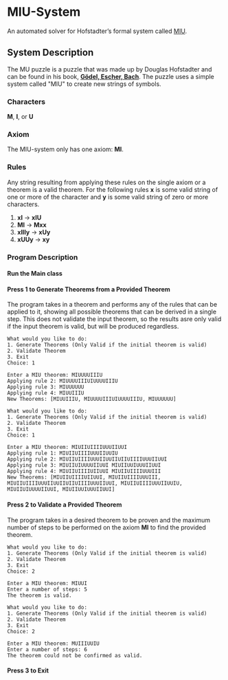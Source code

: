 # MIU-System
An automated solver for Hofstadter’s formal system called [MIU](https://en.wikipedia.org/wiki/MU_puzzle).

## System Description
The MU puzzle is a puzzle that was made up by Douglas Hofstadter and can be found in his book, [**Gödel, Escher, Bach**](https://en.wikipedia.org/wiki/G%C3%B6del,_Escher,_Bache). The puzzle uses a simple system called "MIU" to create new strings of symbols. 

### Characters
**M**, **I**, or **U**

### Axiom
The MIU-system only has one axiom: **MI**.

### Rules
Any string resulting from applying these rules on the single axiom or a theorem is a valid theorem. For the following rules **x** is some valid string of one or more of the character and **y** is some valid string of zero or more characters.
1. **xI** → **xIU**
2. **MI** → **Mxx**
3. **xIIIy** → **xUy**
4. **xUUy** → **xy**

### Program Description
#### Run the **Main** class
#### Press **1** to Generate Theorems from a Provided Theorem
The program takes in a theorem and performs any of the rules that can be applied to it, showing all possible theorems that can be derived in a single step. This does not validate the input theorem, so the results asre only valid if the input theorem is valid, but will be produced regardless.
```
What would you like to do:
1. Generate Theorems (Only Valid if the initial theorem is valid)
2. Validate Theorem
3. Exit
Choice: 1

Enter a MIU theorem: MIUUUUIIIU
Applying rule 2: MIUUUUIIIUIUUUUIIIU
Applying rule 3: MIUUUUUU 
Applying rule 4: MIUUIIIU 
New Theorems: [MIUUIIIU, MIUUUUIIIUIUUUUIIIU, MIUUUUUU]
```
```
What would you like to do:
1. Generate Theorems (Only Valid if the initial theorem is valid)
2. Validate Theorem
3. Exit
Choice: 1

Enter a MIU theorem: MIUIIUIIIIUUUIIUUI
Applying rule 1: MIUIIUIIIIUUUIIUUIU
Applying rule 2: MIUIIUIIIIUUUIIUUIIUIIUIIIIUUUIIUUI
Applying rule 3: MIUIIUIUUUUIIUUI MIUIIUUIUUUIIUUI 
Applying rule 4: MIUIIUIIIIUIIUUI MIUIIUIIIIUUUIII 
New Theorems: [MIUIIUIIIIUIIUUI, MIUIIUIIIIUUUIII, MIUIIUIIIIUUUIIUUIIUIIUIIIIUUUIIUUI, MIUIIUIIIIUUUIIUUIU, MIUIIUIUUUUIIUUI, MIUIIUUIUUUIIUUI]
```
#### Press **2** to Validate a Provided Theorem
The program takes in a desired theorem to be proven and the maximum number of steps to be performed on the axiom **MI** to find the provided theorem.
```
What would you like to do:
1. Generate Theorems (Only Valid if the initial theorem is valid)
2. Validate Theorem
3. Exit
Choice: 2

Enter a MIU theorem: MIUUI
Enter a number of steps: 5
The theorem is valid.
```
```
What would you like to do:
1. Generate Theorems (Only Valid if the initial theorem is valid)
2. Validate Theorem
3. Exit
Choice: 2

Enter a MIU theorem: MUIIIUUIU
Enter a number of steps: 6
The theorem could not be confirmed as valid.
```
#### Press **3** to Exit
